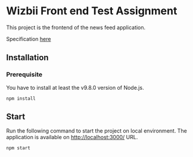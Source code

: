 # Wizbii Front end Test Assignment

This project is the frontend of the news feed application.

Specification [here](https://github.com/remialvado/wizbii-technical-test/blob/master/frontend.md)

## Installation
### Prerequisite
You have to install at least the v9.8.0 version of Node.js.
```
npm install
```

## Start
Run the following command to start the project on local environment. The application is available on [http://localhost:3000/](http://localhost:3000/) URL.
```
npm start
```